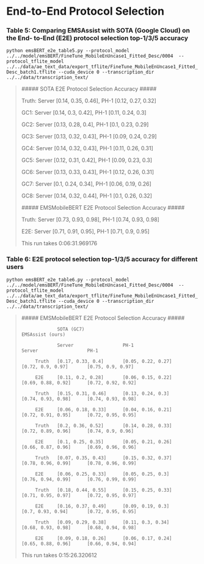 # End-to-End Protocol Selection


<!-- `conda activate xgb-gpu` -->

<!-- `cd ~/emsAssist_mobisys22/src/end2end_protocol_selection` -->


### Table 5: Comparing EMSAssist with SOTA (Google Cloud) on the End- to-End (E2E) protocol selection top-1/3/5 accuracy

`python emsBERT_e2e_table5.py --protocol_model ../../model/emsBERT/FineTune_MobileEnUncase1_Fitted_Desc/0004  --protocol_tflite_model ../../data/ae_text_data/export_tflite/FineTune_MobileEnUncase1_Fitted_Desc_batch1.tflite --cuda_device 0 --transcription_dir ../../data/transcription_text/`

> \##### SOTA E2E Protocol Selection Accuracy #####
>
> Truth: Server [0.14, 0.35, 0.46], PH-1 [0.12, 0.27, 0.32]
>
> GC1: Server [0.14, 0.3, 0.42], PH-1 [0.11, 0.24, 0.3]
>
> GC2: Server [0.13, 0.28, 0.4], PH-1 [0.1, 0.23, 0.29]
>
> GC3: Server [0.13, 0.32, 0.43], PH-1 [0.09, 0.24, 0.29]
>
> GC4: Server [0.14, 0.32, 0.43], PH-1 [0.11, 0.26, 0.31]
>
> GC5: Server [0.12, 0.31, 0.42], PH-1 [0.09, 0.23, 0.3]
>
> GC6: Server [0.13, 0.33, 0.43], PH-1 [0.12, 0.26, 0.31]
>
> GC7: Server [0.1, 0.24, 0.34], PH-1 [0.06, 0.19, 0.26]
>
> GC8: Server [0.14, 0.32, 0.44], PH-1 [0.1, 0.26, 0.32]
>
> \##### EMSMobileBERT E2E Protocol Selection Accuracy #####
>
> Truth: Server [0.73, 0.93, 0.98], PH-1 [0.74, 0.93, 0.98]
>
> E2E: Server [0.71, 0.91, 0.95], PH-1 [0.71, 0.9, 0.95]
>
> This run takes 0:06:31.969176

### Table 6: E2E protocol selection top-1/3/5 accuracy for different users

`python emsBERT_e2e_table6.py --protocol_model ../../model/emsBERT/FineTune_MobileEnUncase1_Fitted_Desc/0004  --protocol_tflite_model ../../data/ae_text_data/export_tflite/FineTune_MobileEnUncase1_Fitted_Desc_batch1.tflite --cuda_device 0 --transcription_dir ../../data/transcription_text/`

> \##### EMSMobileBERT E2E Protocol Selection Accuracy #####
> 
>                  SOTA (GC7)                                      EMSAssist (ours)
> 
>                  Server                  PH-1                    Server                  PH-1
> 
>          Truth   [0.17, 0.33, 0.4]       [0.05, 0.22, 0.27]      [0.72, 0.9, 0.97]       [0.75, 0.9, 0.97]
> 
>          E2E     [0.11, 0.2, 0.28]       [0.06, 0.15, 0.22]      [0.69, 0.88, 0.92]      [0.72, 0.92, 0.92]
> 
>          Truth   [0.15, 0.31, 0.46]      [0.13, 0.24, 0.3]       [0.74, 0.93, 0.98]      [0.74, 0.93, 0.98]
> 
>          E2E     [0.06, 0.18, 0.33]      [0.04, 0.16, 0.21]      [0.72, 0.91, 0.95]      [0.72, 0.95, 0.95]
> 
>          Truth   [0.2, 0.36, 0.52]       [0.14, 0.28, 0.33]      [0.72, 0.89, 0.96]      [0.74, 0.9, 0.96]
> 
>          E2E     [0.1, 0.25, 0.35]       [0.05, 0.21, 0.26]      [0.66, 0.87, 0.96]      [0.69, 0.96, 0.96]
> 
>          Truth   [0.07, 0.35, 0.43]      [0.15, 0.32, 0.37]      [0.78, 0.96, 0.99]      [0.78, 0.96, 0.99]
> 
>          E2E     [0.06, 0.25, 0.33]      [0.05, 0.25, 0.3]       [0.76, 0.94, 0.99]      [0.76, 0.99, 0.99]
> 
>          Truth   [0.18, 0.44, 0.55]      [0.15, 0.25, 0.33]      [0.71, 0.95, 0.97]      [0.72, 0.95, 0.97]
> 
>          E2E     [0.16, 0.37, 0.49]      [0.09, 0.19, 0.3]       [0.7, 0.93, 0.94]       [0.72, 0.95, 0.95]
> 
>          Truth   [0.09, 0.29, 0.38]      [0.11, 0.3, 0.34]       [0.68, 0.93, 0.98]      [0.68, 0.94, 0.98]
> 
>          E2E     [0.09, 0.18, 0.26]      [0.06, 0.17, 0.24]      [0.65, 0.88, 0.96]      [0.66, 0.94, 0.94]
> 
> This run takes 0:15:26.320612
